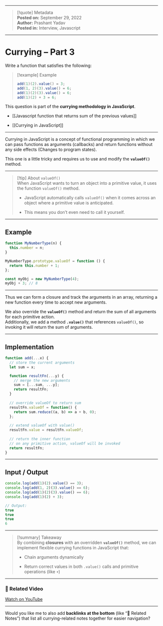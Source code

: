 
---

> [!quote] Metadata  
> **Posted on:** September 29, 2022  
> **Author:** Prashant Yadav  
> **Posted in:** Interview, Javascript

---

# Currying – Part 3

Write a function that satisfies the following:

> [!example] Example
> 
> ```javascript
> add(1)(2).value() = 3; 
> add(1, 2)(3).value() = 6; 
> add(1)(2)(3).value() = 6; 
> add(1)(2) + 3 = 6;
> ```

This question is part of the **currying methodology in JavaScript**.

- [[Javascript function that returns sum of the previous values]]
    
- [[Currying in JavaScript]]
    

---

Currying in JavaScript is a concept of functional programming in which we can pass functions as arguments (callbacks) and return functions without any side effects (Changes to program states).

This one is a little tricky and requires us to use and modify the **`valueOf()`** method.

---

> [!tip] About `valueOf()`  
> When JavaScript wants to turn an object into a primitive value, it uses the function `valueOf()` method.
> 
> - JavaScript automatically calls `valueOf()` when it comes across an object where a primitive value is anticipated.
>     
> - This means you don’t even need to call it yourself.
>     

---

## Example

```javascript
function MyNumberType(n) {
  this.number = n;
}

MyNumberType.prototype.valueOf = function () {
  return this.number + 1;
};

const myObj = new MyNumberType(4);
myObj + 3; // 8
```

---

Thus we can form a closure and track the arguments in an array, returning a new function every time to accept new arguments.

We also override the **`valueOf()`** method and return the sum of all arguments for each primitive action.  
Additionally, we add a method **`.value()`** that references `valueOf()`, so invoking it will return the sum of arguments.

---

## Implementation

```javascript
function add(...x) {
  // store the current arguments
  let sum = x;

  function resultFn(...y) {
    // merge the new arguments
    sum = [...sum, ...y];
    return resultFn;
  }
  
  // override valueOf to return sum
  resultFn.valueOf = function() {
    return sum.reduce((a, b) => a + b, 0);
  };
  
  // extend valueOf with value()
  resultFn.value = resultFn.valueOf;
  
  // return the inner function
  // on any primitive action, valueOf will be invoked
  return resultFn;
}
```

---

## Input / Output

```javascript
console.log(add(1)(2).value() == 3); 
console.log(add(1, 2)(3).value() == 6); 
console.log(add(1)(2)(3).value() == 6); 
console.log(add(1)(2) + 3);

// Output:
true
true
true
6
```

---

> [!summary] Takeaway  
> By combining **closures** with an overridden **`valueOf()`** method, we can implement flexible currying functions in JavaScript that:
> 
> - Chain arguments dynamically
>     
> - Return correct values in both `.value()` calls and primitive operations (like `+`)
>     

---

### 🎥 Related Video

[Watch on YouTube](https://youtu.be/qONGx06Z4_A)

---

Would you like me to also add **backlinks at the bottom** (like “🔗 Related Notes”) that list all currying-related notes together for easier navigation?